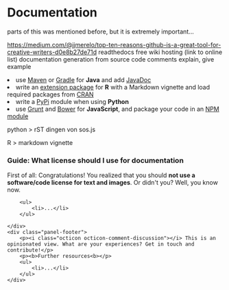 # Documentation

parts of this was mentioned before, but it is extremely important...

https://medium.com/@jjmerelo/top-ten-reasons-github-is-a-great-tool-for-creative-writers-d0e8b27de71d
readthedocs
free wiki hosting (link to online list)
documentation generation from source code comments
explain, give example

<li>use <a href="http://maven.apache.org/">Maven</a> or <a href="">Gradle</a> for <b>Java</b> and add <a href="">JavaDoc<a/></li>
                <li>write an <a href="htt</a>p://cran.r-project.org/doc/manuals/R-exts.html">extension package</a> for <i class="octicon octicon-heart"></i> <b>R</b> with a Markdown vignette and load required packages from <a href="">CRAN</a></li>
                <li>write a <a href="https://pypi.python.org/pypi">PyPi</a> module when using <b>Python</b>
                <li>use <a href="">Grunt</a> and <a href="http://bower.io/">Bower</a> for <b>JavaScript</b>, and package your code in an <a href="https://www.npmjs.com/">NPM module</a></li>
				
python > rST dingen von sos.js

R > markdown vignette 



<div class="panel panel-info">
    <div class="panel-heading">
        <h3 class="panel-title"><i class="octicon octicon-megaphone"></i> Guide: What license should I use for documentation</h3>
    </div>
    <div class="panel-body">
        <p>First of all: Congratulations! You realized that you should <b>not use a software/code license for text and images</b>. Or didn't you? Well, you know now.</p>
        
        <ul>
            <li>...</li>
        </ul>
        
    </div>
    <div class="panel-footer">
        <p><i class="octicon octicon-comment-discussion"></i> This is an opinionated view. What are your experiences? Get in touch and contribute!</p>
        <p><b>Further resources<b></p>
        <ul>
            <li>...</li>
        </ul>
    </div>
</div>


